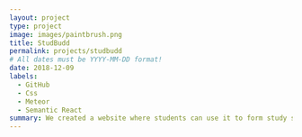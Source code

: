 ```yaml
---
layout: project
type: project
image: images/paintbrush.png
title: StudBudd
permalink: projects/studbudd
# All dates must be YYYY-MM-DD format!
date: 2018-12-09
labels:
  - GitHub
  - Css
  - Meteor
  - Semantic React
summary: We created a website where students can use it to form study session or find tutors to help them in subject.
---
```

